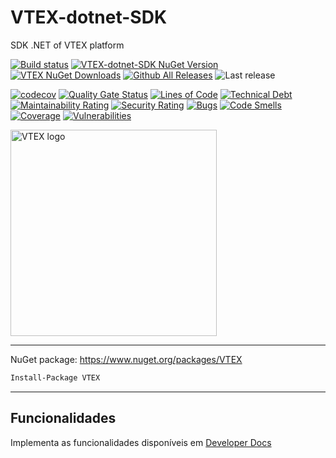 # VTEX-dotnet-SDK
SDK .NET of VTEX platform

[![Build status](https://ci.appveyor.com/api/projects/status/w9g1i60og8jyxo4d?svg=true)](https://ci.appveyor.com/project/guibranco/vtex-dotnet-sdk)
[![VTEX-dotnet-SDK NuGet Version](https://img.shields.io/nuget/v/VTEX.svg?style=flat)](https://www.nuget.org/packages/VTEX/)
[![VTEX NuGet Downloads](https://img.shields.io/nuget/dt/VTEX.svg?style=flat)](https://www.nuget.org/packages/VTEX/)
[![Github All Releases](https://img.shields.io/github/downloads/guibranco/VTEX/total.svg?style=flat)](https://github.com/guibranco/VTEX)
![Last release](https://img.shields.io/github/release-date/guibranco/VTEX.svg?style=flat)

[![codecov](https://codecov.io/gh/guibranco/VTEX-dotnet-SDK/branch/master/graph/badge.svg)](https://codecov.io/gh/guibranco/VTEX-dotnet-SDK)
[![Quality Gate Status](https://sonarcloud.io/api/project_badges/measure?project=guibranco_VTEX-dotnet-SDK&metric=alert_status)](https://sonarcloud.io/dashboard?id=guibranco_VTEX-dotnet-SDK)
[![Lines of Code](https://sonarcloud.io/api/project_badges/measure?project=guibranco_VTEX-dotnet-SDK&metric=ncloc)](https://sonarcloud.io/dashboard?id=guibranco_VTEX-dotnet-SDK)
[![Technical Debt](https://sonarcloud.io/api/project_badges/measure?project=guibranco_VTEX-dotnet-SDK&metric=sqale_index)](https://sonarcloud.io/dashboard?id=guibranco_VTEX-dotnet-SDK)
[![Maintainability Rating](https://sonarcloud.io/api/project_badges/measure?project=guibranco_VTEX-dotnet-SDK&metric=sqale_rating)](https://sonarcloud.io/dashboard?id=guibranco_VTEX-dotnet-SDK)
[![Security Rating](https://sonarcloud.io/api/project_badges/measure?project=guibranco_VTEX-dotnet-SDK&metric=security_rating)](https://sonarcloud.io/dashboard?id=guibranco_VTEX-dotnet-SDK)
[![Bugs](https://sonarcloud.io/api/project_badges/measure?project=guibranco_VTEX-dotnet-SDK&metric=bugs)](https://sonarcloud.io/dashboard?id=guibranco_VTEX-dotnet-SDK)
[![Code Smells](https://sonarcloud.io/api/project_badges/measure?project=guibranco_VTEX-dotnet-SDK&metric=code_smells)](https://sonarcloud.io/dashboard?id=guibranco_VTEX-dotnet-SDK)
[![Coverage](https://sonarcloud.io/api/project_badges/measure?project=guibranco_VTEX-dotnet-SDK&metric=coverage)](https://sonarcloud.io/dashboard?id=guibranco_VTEX-dotnet-SDK)
[![Vulnerabilities](https://sonarcloud.io/api/project_badges/measure?project=guibranco_VTEX-dotnet-SDK&metric=vulnerabilities)](https://sonarcloud.io/dashboard?id=guibranco_VTEX-dotnet-SDK)

<img src="https://raw.githubusercontent.com/guibranco/VTEX-dotnet-SDK/master/logo.png" width="330" alt="VTEX logo"/>

---

NuGet package: https://www.nuget.org/packages/VTEX

```ps
Install-Package VTEX
```

---

## Funcionalidades

Implementa as funcionalidades disponíveis em [Developer Docs](https://help.vtex.com/developer-docs)